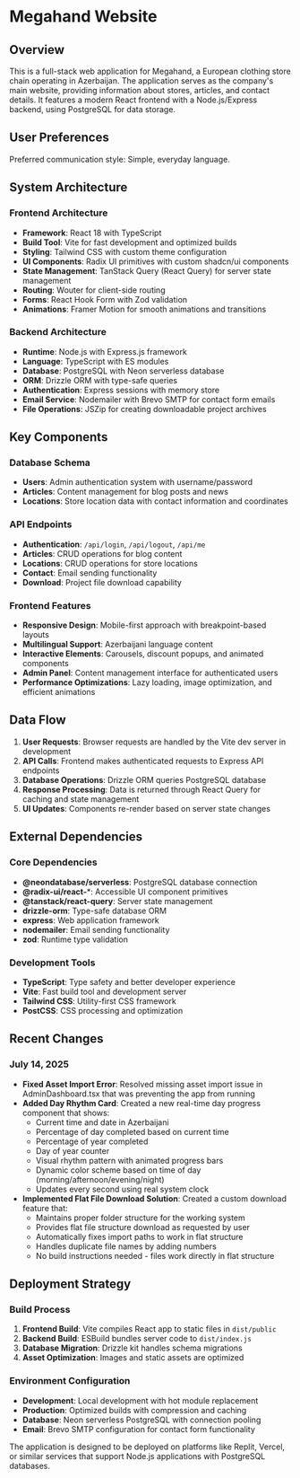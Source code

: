 # Megahand Website

## Overview

This is a full-stack web application for Megahand, a European clothing store chain operating in Azerbaijan. The application serves as the company's main website, providing information about stores, articles, and contact details. It features a modern React frontend with a Node.js/Express backend, using PostgreSQL for data storage.

## User Preferences

Preferred communication style: Simple, everyday language.

## System Architecture

### Frontend Architecture
- **Framework**: React 18 with TypeScript
- **Build Tool**: Vite for fast development and optimized builds
- **Styling**: Tailwind CSS with custom theme configuration
- **UI Components**: Radix UI primitives with custom shadcn/ui components
- **State Management**: TanStack Query (React Query) for server state management
- **Routing**: Wouter for client-side routing
- **Forms**: React Hook Form with Zod validation
- **Animations**: Framer Motion for smooth animations and transitions

### Backend Architecture
- **Runtime**: Node.js with Express.js framework
- **Language**: TypeScript with ES modules
- **Database**: PostgreSQL with Neon serverless database
- **ORM**: Drizzle ORM with type-safe queries
- **Authentication**: Express sessions with memory store
- **Email Service**: Nodemailer with Brevo SMTP for contact form emails
- **File Operations**: JSZip for creating downloadable project archives

## Key Components

### Database Schema
- **Users**: Admin authentication system with username/password
- **Articles**: Content management for blog posts and news
- **Locations**: Store location data with contact information and coordinates

### API Endpoints
- **Authentication**: `/api/login`, `/api/logout`, `/api/me`
- **Articles**: CRUD operations for blog content
- **Locations**: CRUD operations for store locations
- **Contact**: Email sending functionality
- **Download**: Project file download capability

### Frontend Features
- **Responsive Design**: Mobile-first approach with breakpoint-based layouts
- **Multilingual Support**: Azerbaijani language content
- **Interactive Elements**: Carousels, discount popups, and animated components
- **Admin Panel**: Content management interface for authenticated users
- **Performance Optimizations**: Lazy loading, image optimization, and efficient animations

## Data Flow

1. **User Requests**: Browser requests are handled by the Vite dev server in development
2. **API Calls**: Frontend makes authenticated requests to Express API endpoints
3. **Database Operations**: Drizzle ORM queries PostgreSQL database
4. **Response Processing**: Data is returned through React Query for caching and state management
5. **UI Updates**: Components re-render based on server state changes

## External Dependencies

### Core Dependencies
- **@neondatabase/serverless**: PostgreSQL database connection
- **@radix-ui/react-***: Accessible UI component primitives
- **@tanstack/react-query**: Server state management
- **drizzle-orm**: Type-safe database ORM
- **express**: Web application framework
- **nodemailer**: Email sending functionality
- **zod**: Runtime type validation

### Development Tools
- **TypeScript**: Type safety and better developer experience
- **Vite**: Fast build tool and development server
- **Tailwind CSS**: Utility-first CSS framework
- **PostCSS**: CSS processing and optimization

## Recent Changes

### July 14, 2025
- **Fixed Asset Import Error**: Resolved missing asset import issue in AdminDashboard.tsx that was preventing the app from running
- **Added Day Rhythm Card**: Created a new real-time day progress component that shows:
  - Current time and date in Azerbaijani
  - Percentage of day completed based on current time
  - Percentage of year completed
  - Day of year counter
  - Visual rhythm pattern with animated progress bars
  - Dynamic color scheme based on time of day (morning/afternoon/evening/night)
  - Updates every second using real system clock
- **Implemented Flat File Download Solution**: Created a custom download feature that:
  - Maintains proper folder structure for the working system
  - Provides flat file structure download as requested by user
  - Automatically fixes import paths to work in flat structure
  - Handles duplicate file names by adding numbers
  - No build instructions needed - files work directly in flat structure

## Deployment Strategy

### Build Process
1. **Frontend Build**: Vite compiles React app to static files in `dist/public`
2. **Backend Build**: ESBuild bundles server code to `dist/index.js`
3. **Database Migration**: Drizzle kit handles schema migrations
4. **Asset Optimization**: Images and static assets are optimized

### Environment Configuration
- **Development**: Local development with hot module replacement
- **Production**: Optimized builds with compression and caching
- **Database**: Neon serverless PostgreSQL with connection pooling
- **Email**: Brevo SMTP configuration for contact form functionality

The application is designed to be deployed on platforms like Replit, Vercel, or similar services that support Node.js applications with PostgreSQL databases.